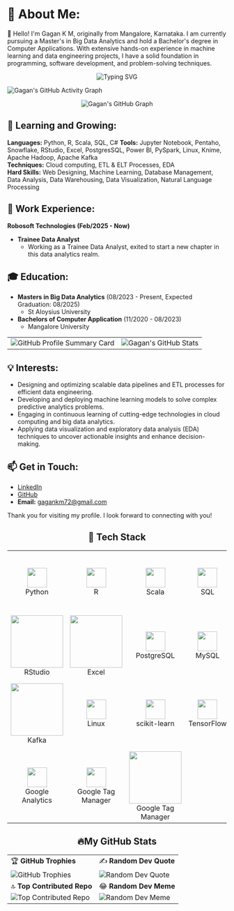 # 💫 About Me:
👋 Hello! I'm Gagan K M, originally from Mangalore, Karnataka. I am currently pursuing a Master's in Big Data Analytics and hold a Bachelor's degree in Computer Applications. With extensive hands-on experience in machine learning and data engineering projects, I have a solid foundation in programming, software development, and problem-solving techniques.

<p align="center">
  <img src="https://readme-typing-svg.herokuapp.com?font=Fira+Code&color=%23F75C7E&size=22&center=true&vCenter=true&lines=💻+Code+more%2C+Sleep+less!;🚀+Keep+learning%2C+Keep+building!;🔥+Debugging+is+an+Art!" alt="Typing SVG">
</p>

![Gagan's GitHub Activity Graph](https://github-readme-activity-graph.vercel.app/graph?username=Gagan-KM&theme=github-dark&hide_border=true&area=true&custom_title=My%20GitHub%20Activity)

<p align="center">
  <img src="https://ghchart.rshah.org/228B22/Gagan-KM" alt="Gagan's GitHub Graph" />
</p>

## 🌱 Learning and Growing:
**Languages:** Python, R, Scala, SQL, C# 
**Tools:** Jupyter Notebook, Pentaho, Snowflake, RStudio, Excel, PostgresSQL, Power BI, PySpark, Linux, Knime, Apache Hadoop, Apache Kafka  
**Techniques:** Cloud computing, ETL & ELT Processes, EDA  
**Hard Skills:** Web Designing, Machine Learning, Database Management, Data Analysis, Data Warehousing, Data Visualization, Natural Language Processing  

## 💼 Work Experience:

**Robosoft Technologies (Feb/2025 - Now)**
- **Trainee Data Analyst**
  - Working as a Trainee Data Analyst, exited to start a new chapter in this data analytics realm.

## 🎓 Education:
- **Masters in Big Data Analytics** (08/2023 - Present, Expected Graduation: 08/2025)  
  - St Aloysius University
- **Bachelors of Computer Application** (11/2020 - 08/2023)  
  - Mangalore University

<div align="center">
  <table>
    <tr>
      <td> <img src="https://github-profile-summary-cards.vercel.app/api/cards/profile-details?username=Gagan-KM&theme=radical" alt="GitHub Profile Summary Card" /></td>
      <td><img src="https://github-readme-stats.vercel.app/api?username=Gagan-KM&show_icons=true&theme=radical" alt="Gagan's GitHub Stats" /></td>
    </tr>
  </table>
</div>

## 💡 Interests:
- Designing and optimizing scalable data pipelines and ETL processes for efficient data engineering.
- Developing and deploying machine learning models to solve complex predictive analytics problems.
- Engaging in continuous learning of cutting-edge technologies in cloud computing and big data analytics.
- Applying data visualization and exploratory data analysis (EDA) techniques to uncover actionable insights and enhance decision-making.

## 📫 Get in Touch:

- [LinkedIn](https://www.linkedin.com/in/gagan-k-m-a0580b285)
- [GitHub](https://www.github.com/Gagan-KM)
- **Email:** gagankm72@gmail.com

Thank you for visiting my profile. I look forward to connecting with you!

<h2 align="center">🚀 Tech Stack</h2>

<table align="center">
  <tr>
    <td align="center"><img src="https://cdn.jsdelivr.net/gh/devicons/devicon/icons/python/python-original.svg" width="45"/><br>Python</td>
    <td align="center"><img src="https://cdn.jsdelivr.net/gh/devicons/devicon/icons/r/r-original.svg" width="45"/><br>R</td>
    <td align="center"><img src="https://cdn.jsdelivr.net/gh/devicons/devicon/icons/scala/scala-original.svg" width="45"/><br>Scala</td>
    <td align="center"><img src="https://cdn.jsdelivr.net/gh/devicons/devicon/icons/mysql/mysql-original.svg" width="45"/><br>SQL</td>
    <td align="center"><img src="https://cdn.jsdelivr.net/gh/devicons/devicon/icons/csharp/csharp-original.svg" width="45"/><br>C#</td>
    <td align="center"><img src="https://cdn.jsdelivr.net/gh/devicons/devicon/icons/jupyter/jupyter-original.svg" width="45"/><br>Jupyter</td>
    <td align="center"><img src="https://img.shields.io/badge/Pentaho-%234B8DB3.svg?style=for-the-badge&logo=pentaho&logoColor=white" width="120"/><br>Pentaho</td>
    <td align="center"><img src="https://img.shields.io/badge/Snowflake-%2300CFFF.svg?style=for-the-badge&logo=snowflake&logoColor=white" width="120"/><br>Snowflake</td>
  </tr>
  <tr>
    <td align="center"><img src="https://img.shields.io/badge/RStudio-%23007ACC.svg?style=for-the-badge&logo=rstudio&logoColor=white" width="120"/><br>RStudio</td>
    <td align="center"><img src="https://img.shields.io/badge/Excel-%23217346.svg?style=for-the-badge&logo=microsoft-excel&logoColor=white" width="120"/><br>Excel</td>
    <td align="center"><img src="https://cdn.jsdelivr.net/gh/devicons/devicon/icons/postgresql/postgresql-original.svg" width="45"/><br>PostgreSQL</td>
    <td align="center"><img src="https://cdn.jsdelivr.net/gh/devicons/devicon/icons/mysql/mysql-original.svg" width="45"/><br>MySQL</td>
    <td align="center"><img src="https://img.shields.io/badge/Power%20BI-%23F2C811.svg?style=for-the-badge&logo=power-bi&logoColor=black" width="120"/><br>Power BI</td>
    <td align="center"><img src="https://cdn.jsdelivr.net/gh/devicons/devicon/icons/apache/apache-original.svg" width="45"/><br>PySpark</td>
    <td align="center"><img src="https://img.shields.io/badge/Knime-%23FCC624.svg?style=for-the-badge&logo=knime&logoColor=black" width="120"/><br>Knime</td>
    <td align="center"><img src="https://cdn.jsdelivr.net/gh/devicons/devicon/icons/apache/apache-original.svg" width="45"/><br>Hadoop</td>
  </tr>
  <tr>
    <td align="center"><img src="https://img.shields.io/badge/Kafka-%2300796D.svg?style=for-the-badge&logo=apache-kafka&logoColor=white" width="120"/><br>Kafka</td>
    <td align="center"><img src="https://cdn.jsdelivr.net/gh/devicons/devicon/icons/linux/linux-original.svg" width="45"/><br>Linux</td>
    <td align="center"><img src="https://cdn.jsdelivr.net/gh/devicons/devicon/icons/scikitlearn/scikitlearn-original.svg" width="45"/><br>scikit-learn</td>
    <td align="center"><img src="https://cdn.jsdelivr.net/gh/devicons/devicon/icons/tensorflow/tensorflow-original.svg" width="45"/><br>TensorFlow</td>
    <td align="center"><img src="https://upload.wikimedia.org/wikipedia/commons/thumb/8/84/Matplotlib_icon.svg/120px-Matplotlib_icon.svg.png" width="45"/><br>Matplotlib</td>
    <td align="center"><img src="https://seaborn.pydata.org/_static/logo-wide-lightbg.svg" width="120"/><br>Seaborn</td>
    <td align="center"><img src="https://img.shields.io/badge/GenAI-%23FF4500.svg?style=for-the-badge&logo=OpenAI&logoColor=white" width="120"/><br>GenAI</td>
    <td align="center"><img src="https://img.shields.io/badge/Google%20Analytics-%23FABB05.svg?style=for-the-badge&logo=googleanalytics&logoColor=black" width="120"/><br>Google Analytics</td>
  </tr>
  <tr>
    <td align="center"><img src="https://www.gstatic.com/analytics-suite/header/suite/v2/ic_analytics.svg" width="45"/><br>Google Analytics</td>
    <td align="center"><img src="https://www.gstatic.com/analytics-suite/header/suite/v2/ic_tag_manager.svg" width="45"/><br>Google Tag Manager</td>
    <td align="center"><img src="https://img.shields.io/badge/Google%20Tag%20Manager-%234285F4.svg?style=for-the-badge&logo=googletagmanager&logoColor=white" width="120"/><br>Google Tag Manager</td>
  </tr>
</table>



<h2 align="center">🔥My GitHub Stats</h2>
<table>
  <tr>
    <td>🏆 <b>GitHub Trophies</b></td>
    <td>✍️ <b>Random Dev Quote</b></td>
  </tr>
  <tr>
    <td>
      <img src="https://github-profile-trophy.vercel.app/?username=Gagan-KM&theme=dracula" alt="GitHub Trophies">
    </td>
    <td>
      <img src="https://quotes-github-readme.vercel.app/api?type=horizontal&theme=radical" alt="Random Dev Quote">
    </td>
  </tr>
  <tr>
    <td>🔝 <b>Top Contributed Repo</b></td>
    <td>😂 <b>Random Dev Meme</b></td>
  </tr>
  <tr>
    <td>
      <img src="https://github-readme-stats.vercel.app/api/top-langs/?username=Gagan-KM&theme=radical&layout=compact" alt="Top Contributed Repo">
    </td>
    <td>
      <img src="https://readme-jokes.vercel.app/api?theme=radical" alt="Random Dev Meme">
    </td>
  </tr>
</table>


